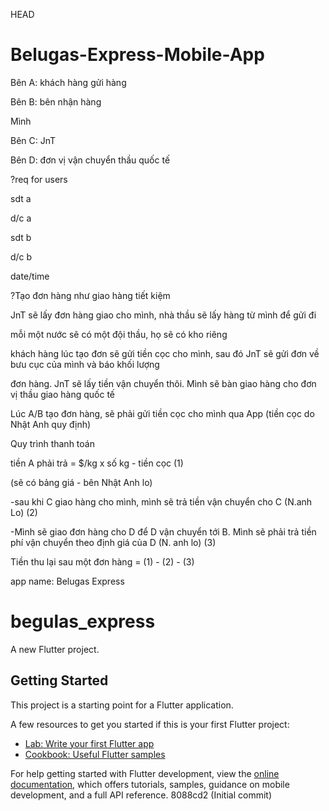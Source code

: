 HEAD
# Belugas-Express-Mobile-App

Bên A: khách hàng gửi hàng

Bên B: bên nhận hàng

Mình

Bên C: JnT

Bên D: đơn vị vận chuyển thầu quốc tế

?req for users

sdt a

d/c a


sdt b

d/c b


date/time


?Tạo đơn hàng như giao hàng tiết kiệm

JnT sẽ lấy đơn hàng giao cho mình, nhà thầu sẽ lấy hàng từ mình để gửi đi

mỗi một nước sẽ có một đội thầu, họ sẽ có kho riêng


khách hàng lúc tạo đơn sẽ gửi tiền cọc cho mình, sau đó JnT sẽ gửi đơn về bưu cục của mình và báo khối lượng

đơn hàng. JnT sẽ lấy tiền vận chuyển thôi. Mình sẽ bàn giao hàng cho đơn vị thầu giao hàng quốc tế


Lúc A/B tạo đơn hàng, sẽ phải gửi tiền cọc cho mình qua App (tiền cọc do Nhật Anh quy định)

Quy trình thanh toán

tiền A phải trả =  $/kg x số kg - tiền cọc (1)

(sẽ có bảng giá -  bên Nhật Anh lo)

-sau khi C giao hàng cho mình, mình sẽ trả tiền vận chuyển cho C (N.anh Lo) (2)

-Mình sẽ giao đơn hàng cho D để D vận chuyển tới B. Mình sẽ phải trả tiền phí vận chuyển theo định giá của D 
(N. anh lo) (3)

Tiền thu lại sau một đơn hàng =  (1) - (2) - (3) 

app name: Belugas Express

# begulas_express

A new Flutter project.

## Getting Started

This project is a starting point for a Flutter application.

A few resources to get you started if this is your first Flutter project:

- [Lab: Write your first Flutter app](https://docs.flutter.dev/get-started/codelab)
- [Cookbook: Useful Flutter samples](https://docs.flutter.dev/cookbook)

For help getting started with Flutter development, view the
[online documentation](https://docs.flutter.dev/), which offers tutorials,
samples, guidance on mobile development, and a full API reference.
8088cd2 (Initial commit)
